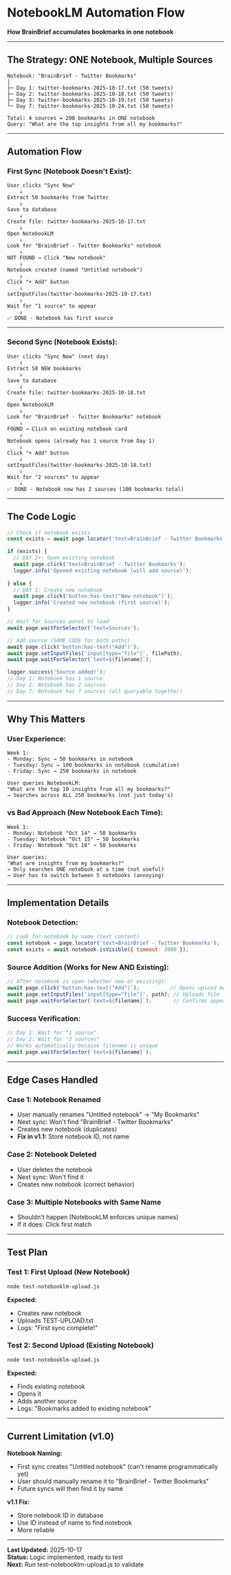 # NotebookLM Automation Flow

**How BrainBrief accumulates bookmarks in one notebook**

---

## The Strategy: ONE Notebook, Multiple Sources

```
Notebook: "BrainBrief - Twitter Bookmarks"
│
├─ Day 1: twitter-bookmarks-2025-10-17.txt (50 tweets)
├─ Day 2: twitter-bookmarks-2025-10-18.txt (50 tweets)  
├─ Day 3: twitter-bookmarks-2025-10-19.txt (50 tweets)
└─ Day 7: twitter-bookmarks-2025-10-24.txt (50 tweets)

Total: 4 sources = 200 bookmarks in ONE notebook
Query: "What are the top insights from all my bookmarks?"
```

---

## Automation Flow

### **First Sync (Notebook Doesn't Exist):**

```
User clicks "Sync Now"
    ↓
Extract 50 bookmarks from Twitter
    ↓
Save to database
    ↓
Create file: twitter-bookmarks-2025-10-17.txt
    ↓
Open NotebookLM
    ↓
Look for "BrainBrief - Twitter Bookmarks" notebook
    ↓
NOT FOUND → Click "New notebook"
    ↓
Notebook created (named "Untitled notebook")
    ↓
Click "+ Add" button
    ↓
setInputFiles(twitter-bookmarks-2025-10-17.txt)
    ↓
Wait for "1 source" to appear
    ↓
✅ DONE - Notebook has first source
```

---

### **Second Sync (Notebook Exists):**

```
User clicks "Sync Now" (next day)
    ↓
Extract 50 NEW bookmarks
    ↓
Save to database
    ↓
Create file: twitter-bookmarks-2025-10-18.txt
    ↓
Open NotebookLM
    ↓
Look for "BrainBrief - Twitter Bookmarks" notebook
    ↓
FOUND → Click on existing notebook card
    ↓
Notebook opens (already has 1 source from Day 1)
    ↓
Click "+ Add" button
    ↓
setInputFiles(twitter-bookmarks-2025-10-18.txt)
    ↓
Wait for "2 sources" to appear
    ↓
✅ DONE - Notebook now has 2 sources (100 bookmarks total)
```

---

## The Code Logic

```javascript
// Check if notebook exists
const exists = await page.locator('text=BrainBrief - Twitter Bookmarks').isVisible();

if (exists) {
  // DAY 2+: Open existing notebook
  await page.click('text=BrainBrief - Twitter Bookmarks');
  logger.info('Opened existing notebook (will add source)');
  
} else {
  // DAY 1: Create new notebook
  await page.click('button:has-text("New notebook")');
  logger.info('Created new notebook (first source)');
}

// Wait for Sources panel to load
await page.waitForSelector('text=Sources');

// Add source (SAME CODE for both paths)
await page.click('button:has-text("Add")');
await page.setInputFiles('input[type="file"]', filePath);
await page.waitForSelector(`text=${filename}`);

logger.success('Source added!');
// Day 1: Notebook has 1 source
// Day 2: Notebook has 2 sources
// Day 7: Notebook has 7 sources (all queryable together)
```

---

## Why This Matters

### **User Experience:**
```
Week 1:
- Monday: Sync → 50 bookmarks in notebook
- Tuesday: Sync → 100 bookmarks in notebook (cumulative)
- Friday: Sync → 250 bookmarks in notebook

User queries NotebookLM:
"What are the top 10 insights from all my bookmarks?"
→ Searches across ALL 250 bookmarks (not just today's)
```

### **vs Bad Approach (New Notebook Each Time):**
```
Week 1:
- Monday: Notebook "Oct 14" → 50 bookmarks
- Tuesday: Notebook "Oct 15" → 50 bookmarks
- Friday: Notebook "Oct 18" → 50 bookmarks

User queries:
"What are insights from my bookmarks?"
→ Only searches ONE notebook at a time (not useful)
→ User has to switch between 5 notebooks (annoying)
```

---

## Implementation Details

### **Notebook Detection:**
```javascript
// Look for notebook by name (text content)
const notebook = page.locator('text=BrainBrief - Twitter Bookmarks');
const exists = await notebook.isVisible({ timeout: 3000 });
```

### **Source Addition (Works for New AND Existing):**
```javascript
// After notebook is open (whether new or existing):
await page.click('button:has-text("Add")');          // Opens upload modal
await page.setInputFiles('input[type="file"]', path); // Uploads file
await page.waitForSelector(`text=${filename}`);       // Confirms appeared
```

### **Success Verification:**
```javascript
// Day 1: Wait for "1 source"
// Day 2: Wait for "2 sources"
// Works automatically because filename is unique
await page.waitForSelector(`text=${filename}`);
```

---

## Edge Cases Handled

### **Case 1: Notebook Renamed**
- User manually renames "Untitled notebook" → "My Bookmarks"
- Next sync: Won't find "BrainBrief - Twitter Bookmarks"
- Creates new notebook (duplicates)
- **Fix in v1.1:** Store notebook ID, not name

### **Case 2: Notebook Deleted**
- User deletes the notebook
- Next sync: Won't find it
- Creates new notebook (correct behavior)

### **Case 3: Multiple Notebooks with Same Name**
- Shouldn't happen (NotebookLM enforces unique names)
- If it does: Click first match

---

## Test Plan

### **Test 1: First Upload (New Notebook)**
```bash
node test-notebooklm-upload.js
```

**Expected:**
- Creates new notebook
- Uploads TEST-UPLOAD.txt
- Logs: "First sync complete!"

### **Test 2: Second Upload (Existing Notebook)**
```bash
node test-notebooklm-upload.js
```

**Expected:**
- Finds existing notebook
- Opens it
- Adds another source
- Logs: "Bookmarks added to existing notebook"

---

## Current Limitation (v1.0)

**Notebook Naming:**
- First sync creates "Untitled notebook" (can't rename programmatically yet)
- User should manually rename it to "BrainBrief - Twitter Bookmarks"
- Future syncs will then find it by name

**v1.1 Fix:**
- Store notebook ID in database
- Use ID instead of name to find notebook
- More reliable

---

**Last Updated:** 2025-10-17  
**Status:** Logic implemented, ready to test  
**Next:** Run test-notebooklm-upload.js to validate


